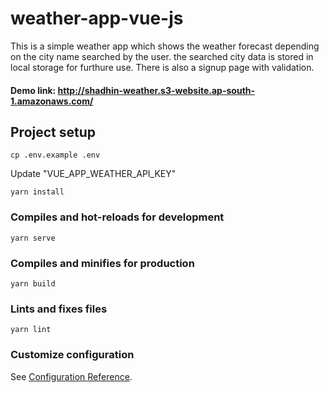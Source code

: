 # weather-app-vue-js

This is a simple weather app which shows the weather forecast depending on the city name searched by the user. the searched city data is stored in local storage for furthure use.
There is also a signup page with validation.

#### Demo link: http://shadhin-weather.s3-website.ap-south-1.amazonaws.com/

## Project setup

```
cp .env.example .env
```

Update "VUE_APP_WEATHER_API_KEY"

```
yarn install
```

### Compiles and hot-reloads for development

```
yarn serve
```

### Compiles and minifies for production

```
yarn build
```

### Lints and fixes files

```
yarn lint
```

### Customize configuration

See [Configuration Reference](https://cli.vuejs.org/config/).
